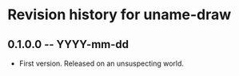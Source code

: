 # Revision history for uname-draw

## 0.1.0.0  -- YYYY-mm-dd

* First version. Released on an unsuspecting world.
